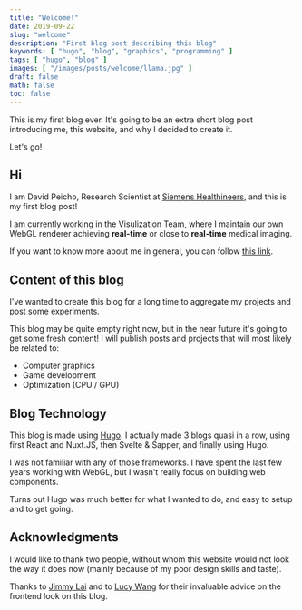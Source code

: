 ```yaml
---
title: "Welcome!"
date: 2019-09-22
slug: "welcome"
description: "First blog post describing this blog"
keywords: [ "hugo", "blog", "graphics", "programming" ]
tags: [ "hugo", "blog" ]
images: [ "/images/posts/welcome/llama.jpg" ]
draft: false
math: false
toc: false
---
```


This is my first blog ever. It's going to be an extra short blog post introducing me, this website, and why I decided to create it.

Let's go!

<!--more-->

## Hi

I am David Peicho, Research Scientist at [Siemens Healthineers](https://www.siemens-healthineers.com),
and this is my first blog post!

I am currently working in the Visulization Team, where I maintain our own WebGL
renderer achieving **real-time** or close to **real-time** medical imaging.

If you want to know more about me in general, you can follow [this link](/about).

## Content of this blog

I've wanted to create this blog for a long time to aggregate my projects and
post some experiments.

This blog may be quite empty right now, but in the near future it's going to
get some fresh content! I will publish posts and projects that will most
likely be related to:

* Computer graphics
* Game development
* Optimization (CPU / GPU)

## Blog Technology

This blog is made using [Hugo](https://gohugo.io/). I actually made 3 blogs
quasi in a row, using first React and Nuxt.JS, then Svelte & Sapper, and
finally using Hugo.

I was not familiar with any of those frameworks. I have spent the last few years
working with WebGL, but I wasn't really focus on building web components.

Turns out Hugo was much better for what I wanted to do, and easy to setup and
to get going.

## Acknowledgments

I would like to thank two people, without whom this website would not look the
way it does now (mainly because of my poor design skills and taste).

Thanks to [Jimmy Lai](https://github.com/feedthejim/) and to
[Lucy Wang](https://www.linkedin.com/in/lucyw1213/) for their invaluable advice
on the frontend look on this blog.
